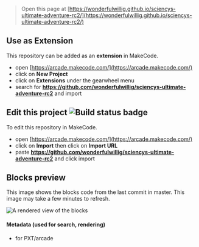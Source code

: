  


> Open this page at [https://wonderfulwillig.github.io/sciencys-ultimate-adventure-rc2/](https://wonderfulwillig.github.io/sciencys-ultimate-adventure-rc2/)

## Use as Extension

This repository can be added as an **extension** in MakeCode.

* open [https://arcade.makecode.com/](https://arcade.makecode.com/)
* click on **New Project**
* click on **Extensions** under the gearwheel menu
* search for **https://github.com/wonderfulwillig/sciencys-ultimate-adventure-rc2** and import

## Edit this project ![Build status badge](https://github.com/wonderfulwillig/sciencys-ultimate-adventure-rc2/workflows/MakeCode/badge.svg)

To edit this repository in MakeCode.

* open [https://arcade.makecode.com/](https://arcade.makecode.com/)
* click on **Import** then click on **Import URL**
* paste **https://github.com/wonderfulwillig/sciencys-ultimate-adventure-rc2** and click import

## Blocks preview

This image shows the blocks code from the last commit in master.
This image may take a few minutes to refresh.

![A rendered view of the blocks](https://github.com/wonderfulwillig/sciencys-ultimate-adventure-rc2/raw/master/.github/makecode/blocks.png)

#### Metadata (used for search, rendering)

* for PXT/arcade
<script src="https://makecode.com/gh-pages-embed.js"></script><script>makeCodeRender("{{ site.makecode.home_url }}", "{{ site.github.owner_name }}/{{ site.github.repository_name }}");</script>
